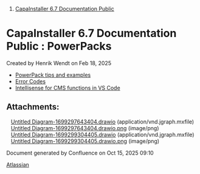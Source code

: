 <div id="page">

<div id="main" class="aui-page-panel">

<div id="main-header">

<div id="breadcrumb-section">

1.  [CapaInstaller 6.7 Documentation Public](index.html)

</div>

# <span id="title-text"> CapaInstaller 6.7 Documentation Public : PowerPacks </span>

</div>

<div id="content" class="view">

<div class="page-metadata">

Created by <span class="author"> Henrik Wendt</span> on Feb 18, 2025

</div>

<div id="main-content" class="wiki-content group">

- <a href="PowerPack-tips-and-examples_20342580529.html" data-linked-resource-id="20342580529" data-linked-resource-version="3" data-linked-resource-type="page">PowerPack tips and examples</a>
- <a href="Error-Codes_20342580566.html" data-linked-resource-id="20342580566" data-linked-resource-version="2" data-linked-resource-type="page">Error Codes</a>
- <a href="Intellisense-for-CMS-functions-in-VS-Code_20342580584.html" data-linked-resource-id="20342580584" data-linked-resource-version="1" data-linked-resource-type="page">Intellisense for CMS functions in VS Code</a>

</div>

<div class="pageSection group">

<div class="pageSectionHeader">

## Attachments:

</div>

<div class="greybox" align="left">

<img src="images/icons/bullet_blue.gif" width="8" height="8" /> [Untitled Diagram-1699297643404.drawio](attachments/20342580485/20342580495.drawio) (application/vnd.jgraph.mxfile)  
<img src="images/icons/bullet_blue.gif" width="8" height="8" /> [Untitled Diagram-1699297643404.drawio.png](attachments/20342580485/20342580498.png) (image/png)  
<img src="images/icons/bullet_blue.gif" width="8" height="8" /> [Untitled Diagram-1699299304405.drawio](attachments/20342580485/20342580501.drawio) (application/vnd.jgraph.mxfile)  
<img src="images/icons/bullet_blue.gif" width="8" height="8" /> [Untitled Diagram-1699299304405.drawio.png](attachments/20342580485/20342580504.png) (image/png)  

</div>

</div>

</div>

</div>

<div id="footer" role="contentinfo">

<div class="section footer-body">

Document generated by Confluence on Oct 15, 2025 09:10

<div id="footer-logo">

[Atlassian](http://www.atlassian.com/)

</div>

</div>

</div>

</div>
